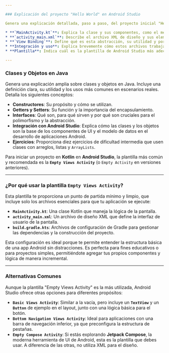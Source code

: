 ```yaml
---

### Explicación del proyecto "Hello World" en Android Studio

Genera una explicación detallada, paso a paso, del proyecto inicial "Hello World" en Kotlin de Android Studio. Incluye la función de cada archivo, el propósito de las abstracciones y el significado de las funciones y variables presentes.

* **`MainActivity.kt`**: Explica la clase y sus componentes, como el método `onCreate()` y la variable `binding`.
* **`activity_main.xml`**: Describe el archivo XML de diseño y sus elementos principales.
* **`View Binding`**: Define qué es esta abstracción, su utilidad y por qué se usa.
* **Integración y uso**: Explica brevemente cómo estos archivos trabajan juntos para mostrar el "Hello World" en pantalla.
* **Plantilla**: Indica cuál es la plantilla de Android Studio más adecuada para este tipo de proyecto.

---
```


### Clases y Objetos en Java

Genera una explicación amplia sobre clases y objetos en Java. Incluye una definición clara, su utilidad y los usos más comunes en escenarios reales. Detalla los siguientes conceptos:

* **Constructores**: Su propósito y cómo se utilizan.
* **Getters y Setters**: Su función y la importancia del encapsulamiento.
* **Interfaces**: Qué son, para qué sirven y por qué son cruciales para el polimorfismo y la abstracción.
* **Integración con Android Studio**: Explica cómo las clases y los objetos son la base de los componentes de UI y el modelo de datos en el desarrollo de aplicaciones Android.
* **Ejercicios**: Proporciona diez ejercicios de dificultad intermedia que usen clases con arreglos, listas y `ArrayLists`.

Para iniciar un proyecto en **Kotlin** en **Android Studio**, la plantilla más común y recomendada es la **`Empty Views Activity`** (o `Empty Activity` en versiones anteriores).

---

### ¿Por qué usar la plantilla `Empty Views Activity`?

Esta plantilla te proporciona un punto de partida mínimo y limpio, que incluye solo los archivos esenciales para que tu aplicación se ejecute:

* **`MainActivity.kt`**: Una clase Kotlin que maneja la lógica de la pantalla.
* **`activity_main.xml`**: Un archivo de diseño XML que define la interfaz de usuario de la pantalla.
* **`build.gradle.kts`**: Archivos de configuración de Gradle para gestionar las dependencias y la construcción del proyecto.

Esta configuración es ideal porque te permite entender la estructura básica de una app Android sin distracciones. Es perfecta para fines educativos o para proyectos simples, permitiéndote agregar tus propios componentes y lógica de manera incremental. 

---

### Alternativas Comunes

Aunque la plantilla "Empty Views Activity" es la más utilizada, Android Studio ofrece otras opciones para diferentes propósitos:

* **`Basic Views Activity`**: Similar a la vacía, pero incluye un **`TextView`** y un **`Button`** de ejemplo en el layout, junto con una lógica básica para el botón.
* **`Bottom Navigation Views Activity`**: Ideal para aplicaciones con una barra de navegación inferior, ya que preconfigura la estructura de pestañas.
* **`Empty Compose Activity`**: Si estás explorando **Jetpack Compose**, la moderna herramienta de UI de Android, esta es la plantilla que debes usar. A diferencia de las otras, no utiliza XML para el diseño.
